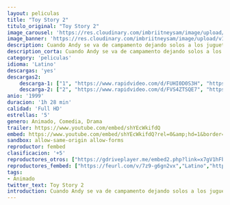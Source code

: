 ```yaml
---
layout: peliculas
title: "Toy Story 2"
titulo_original: "Toy Story 2"
image_carousel: 'https://res.cloudinary.com/imbriitneysam/image/upload/v1558931294/toy2-poster-min.jpg'
image_banner: 'https://res.cloudinary.com/imbriitneysam/image/upload/v1558931294/toy2-poster-min.jpg'
description: Cuando Andy se va de campamento dejando solos a los juguetes, Al McWhiggin, un compulsivo coleccionista de juguetes valiosos, secuestra a Woody. Buzz Lightyear y los demás juguetes tendrán que actuar con rapidez si quieren rescatarlo. Durante la operación de rescate no sólo tendrán que afrontar múltiples peligros, sino que también vivirán divertidas situaciones. 
description_corta: Cuando Andy se va de campamento dejando solos a los juguetes, Al McWhiggin, un compulsivo coleccionista de juguetes valiosos, secuestra a Woody. Buzz Lightyear y los demás juguetes tendrán que actuar con rapidez si quieren rescatarlo. Durante la operación de...
category: 'peliculas'
idioma: 'Latino'
descargas: 'yes'
descargas2:
    descarga-1: ["1", "https://www.rapidvideo.com/d/FUHI0D0S3H", "https://www.google.com/s2/favicons?domain=www.rapidvideo.com","RapidVideo","https://res.cloudinary.com/imbriitneysam/image/upload/v1541473684/mexico.png", "Latino", "Full HD"]
    descarga-2: ["2", "https://www.rapidvideo.com/d/FVS4ZTSQE7", "https://www.google.com/s2/favicons?domain=www.rapidvideo.com","RapidVideo","https://res.cloudinary.com/imbriitneysam/image/upload/v1541473684/mexico.png", "Latino", "Full HD"]
anio: '1999'
duracion: '1h 28 min'
calidad: 'Full HD'
estrellas: '5'
genero: Animado, Comedia, Drama
trailer: https://www.youtube.com/embed/shYEcWkifdQ
embed: https://www.youtube.com/embed/shYEcWkifdQ?rel=0&amp;hd=1&border=0&wmode=opaque&enablejsapi=1&modestbranding=1&controls=1&showinfo=1
sandbox: allow-same-origin allow-forms
reproductor: fembed
clasificacion: '+5'
reproductores_otros: ["https://gdriveplayer.me/embed2.php?link=x7gV1hFb2y5qJ7Dcl%252BDSBAmbjEDlk1YYrEoh%252B4e4i6pbCkNgGbvH%252BZDEQYpsuOAFM0LyhvR0uR1sB5GBscRxzK2dSr%252FFx%252BWWtFsR8doD9My%252FqwRZmkoWh9Skwvt%252Fl88%252Fl%252B1vIvPxVGxkjgcwOiKIoWRQH6cAJKr1tAKK6X7m%252FIznoQKHtKzpd1qm6%252B31GcLZkqlhte0MqKTjivk9epNS8u","Latino","https://gdriveplayer.me/embed2.php?link=lm4nY0wf7UwijoCCFfiTPQHUmCIUkSUzL0IU8O6GbvtcXCzlfi3Cucr5q6GVHJUXF6qiCK2t9a5YaTzs726vu9o9Px9S%252FsR4UAR4kyc%252F4Rmkj5AD60vVrm3jUgrMTSQLM%252BZCyCjNCUlPOqX9NuaBAmOKf9UsuQYGpHKekfymwd93Qbctacmn6WX0bvw4JmTPK2fn0zdcy2xJmcv98KTzyQ","Latino","https://mstream.space/q2fw62w2ifxb","Latino"]
reproductores_fembed: ["https://feurl.com/v/7z9-g6gn2vx","Latino","https://animekao.xyz/v/6mo2l6ryd9r","Latino"]
tags:
- Animado
twitter_text: Toy Story 2
introduction: Cuando Andy se va de campamento dejando solos a los juguetes, Al McWhiggin, un compulsivo coleccionista de juguetes valiosos, secuestra a Woody. Buzz Lightyear y los demás juguetes tendrán que actuar con rapidez si quieren rescatarlo. Durante la operación de...
---
```













